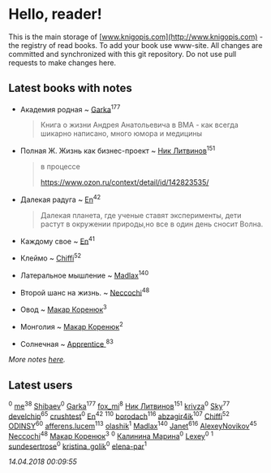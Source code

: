 # Hello, reader!
This is the main storage of [www.knigopis.com](http://www.knigopis.com) - the registry of read books.
To add your book use www-site. All changes are committed and synchronized with this git repository.
Do not use pull requests to make changes here.


## Latest books with notes
* Академия родная ~ [Garka](users/115/115753719718250012620-google)<sup>177</sup>
    > Книга о жизни Андрея Анатольевича в ВМА - как всегда шикарно написано, много юмора и медицины

* Полная Ж. Жизнь как бизнес-проект ~ [Ник Литвинов](users/241/241974816-vkontakte)<sup>151</sup>
    > в процессе
    > 
    > https://www.ozon.ru/context/detail/id/142823535/

* Далекая радуга ~ [En](users/333/333646551-vkontakte)<sup>42</sup>
    > Далекая планета, где ученые ставят эксперименты, дети растут в окружении природы,но все в один день сносит Волна.

* Каждому свое ~ [En](users/333/333646551-vkontakte)<sup>41</sup>

* Клеймо ~ [Chiffi](users/105/105831994080785626680-google)<sup>52</sup>

* Латеральное мышление ~ [Madlax](users/158/158304782-vkontakte)<sup>140</sup>

* Второй шанс на жизнь. ~ [Neccochi](users/126/12601720503917094896-mailru)<sup>48</sup>

* Овод ~ [Макар Коренюк](users/126/126368737-vkontakte)<sup>3</sup>

* Монголия ~ [Макар Коренюк](users/126/126368737-vkontakte)<sup>2</sup>

* Солнечная ~ [Apprentice ](users/528/52821952-vkontakte)<sup>83</sup>


_More notes [here](latest_books_with_notes.md)._


## Latest users
[](users/111/111050419861327579964-google)<sup>0</sup> 
[me](users/381/381417697-yandex)<sup>38</sup> 
[Shibaev](users/131/1313602812-facebook)<sup>0</sup> 
[Garka](users/115/115753719718250012620-google)<sup>177</sup> 
[fox_mi](users/220/220022778-vkontakte)<sup>8</sup> 
[Ник Литвинов](users/241/241974816-vkontakte)<sup>151</sup> 
[krivza](users/982/98207696-vkontakte)<sup>0</sup> 
[Sky](users/118/118049897850017649660-google)<sup>77</sup> 
[develchip](users/852/85203415-vkontakte)<sup>65</sup> 
[crushtest](users/107/107195111986699431246-google)<sup>0</sup> 
[En](users/333/333646551-vkontakte)<sup>42</sup> 
[](users/115/115826717712507836033-google)<sup>110</sup> 
[borodach](users/157/15706320-vkontakte)<sup>116</sup> 
[abzagir4ik](users/362/3621623-vkontakte)<sup>107</sup> 
[Chiffi](users/105/105831994080785626680-google)<sup>52</sup> 
[ODINSY](users/100/100978570902186865324-google)<sup>60</sup> 
[afferens.lucem](users/196/196071655-vkontakte)<sup>113</sup> 
[olashik](users/186/18643116-vkontakte)<sup>1</sup> 
[Madlax](users/158/158304782-vkontakte)<sup>140</sup> 
[Janet](users/108/108113656204404967440-google)<sup>616</sup> 
[AlexeyNovikov](users/170/170278332-vkontakte)<sup>45</sup> 
[Neccochi](users/126/12601720503917094896-mailru)<sup>48</sup> 
[Макар Коренюк](users/126/126368737-vkontakte)<sup>3</sup> 
[](users/109/109348398605703676806-google)<sup>0</sup> 
[Калинина Марина](users/139/13934519318903262389-mailru)<sup>0</sup> 
[Lexey](users/428/428593824261185-facebook)<sup>0</sup> 
[](users/616/616903189-yandex)<sup>1</sup> 
[sundesertrose](users/605/605506538-yandex)<sup>0</sup> 
[kristina_golik](users/215/215722372-vkontakte)<sup>0</sup> 
[elena-par](users/450/4506016-vkontakte)<sup>1</sup> 


_14.04.2018 00:09:55_

